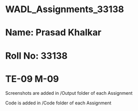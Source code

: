# WADL_Assignments_33138
# Name: Prasad Khalkar
# Roll No: 33138
# TE-09 M-09
Screenshots are added in /Output folder of each Assignment
  
Code is added in /Code folder of each Assignment
